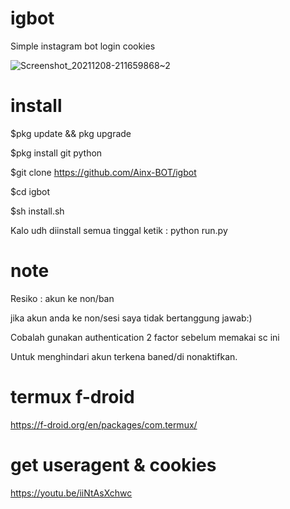 # igbot
Simple instagram bot login cookies

![Screenshot_20211208-211659868~2](https://user-images.githubusercontent.com/52388234/145272537-9150b56b-5457-46cc-b5ad-f318352b8739.jpg)

# install

$pkg update && pkg upgrade

$pkg install git python

$git clone https://github.com/Ainx-BOT/igbot

$cd igbot

$sh install.sh

Kalo udh diinstall semua tinggal ketik : python run.py

# note

Resiko : akun ke non/ban

jika akun anda ke non/sesi saya tidak bertanggung jawab:)

Cobalah gunakan authentication 2 factor sebelum memakai sc ini 

Untuk menghindari akun terkena baned/di nonaktifkan.

# termux f-droid

https://f-droid.org/en/packages/com.termux/

# get useragent & cookies

https://youtu.be/iiNtAsXchwc



